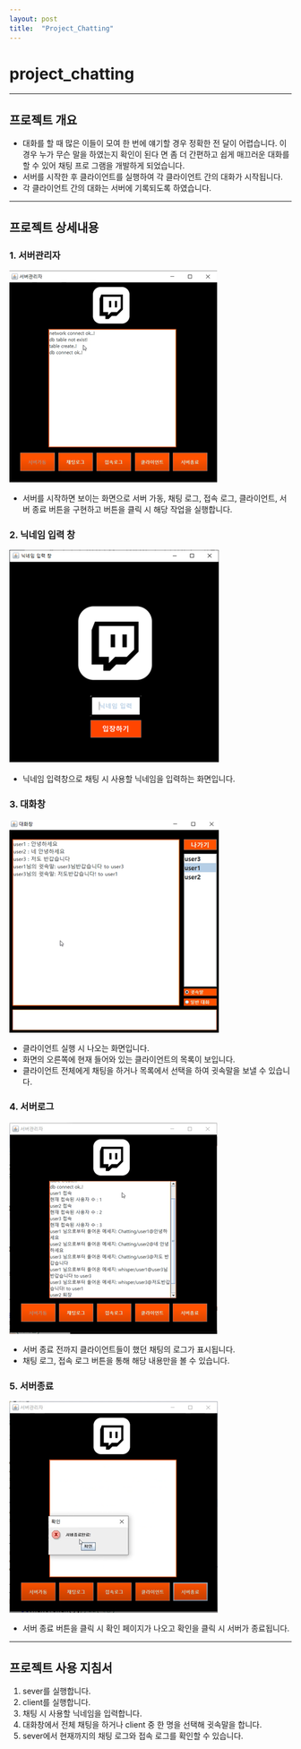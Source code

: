 ```yaml
---
layout: post
title:  "Project_Chatting"
---
```


# project_chatting

------

## 프로젝트 개요

- 대화를 할 때 많은 이들이 모여 한 번에 얘기할 경우 정확한 전
달이 어렵습니다. 이 경우 누가 무슨 말을 하였는지 확인이 된다
면 좀 더 간편하고 쉽게 매끄러운 대화를 할 수 있어 채팅 프로
그램을 개발하게 되었습니다.
- 서버를 시작한 후 클라이언트를 실행하여 각 클라이언트 간의 대화가 시작됩니다.
- 각 클라이언트 간의 대화는 서버에 기록되도록 하였습니다.

------

## 프로젝트 상세내용
### 1. 서버관리자

<img src="/assets/images/project_chatting/server.png">

- 서버를 시작하면 보이는 화면으로 서버 가동, 채팅 로그, 접속 로그, 클라이언트, 서버 종료 버튼을 구현하고 버튼을 클릭 시 해당 작업을 실행합니다.

### 2. 닉네임 입력 창

<img src="/assets/images/project_chatting/nickname.png">

- 닉네임 입력창으로 채팅 시 사용할 닉네임을 입력하는 화면입니다.

### 3. 대화창

<img src="/assets/images/project_chatting/chatting.png">

- 클라이언트 실행 시 나오는 화면입니다.
- 화면의 오른쪽에 현재 들어와 있는 클라이언트의 목록이 보입니다.
- 클라이언트 전체에게 채팅을 하거나 목록에서 선택을 하여 귓속말을 보낼 수 있습니다.

### 4. 서버로그

<img src="/assets/images/project_chatting/server2.png">

- 서버 종료 전까지 클라이언트들이 했던 채팅의 로그가 표시됩니다.
- 채팅 로그, 접속 로그 버튼을 통해 해당 내용만을 볼 수 있습니다.

### 5. 서버종료

<img src="/assets/images/project_chatting/chatting_finsh.png">

- 서버 종료 버튼을 클릭 시 확인 페이지가 나오고 확인을 클릭 시 서버가 종료됩니다.

------

## 프로젝트 사용 지침서
1. sever를 실행합니다.
2. client를 실행합니다.
3. 채팅 시 사용할 닉네임을 입력합니다.
4. 대화창에서 전체 채팅을 하거나 client 중 한 명을 선택해 귓속말을 합니다.
5. sever에서 현재까지의 채팅 로그와 접속 로그를 확인할 수 있습니다.
